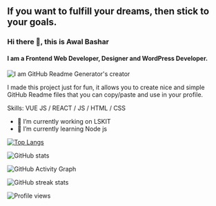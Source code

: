## If you want to fulfill your dreams, then stick to your goals.
### Hi there 👋, this is Awal Bashar
#### I am a Frontend Web Developer, Designer and WordPress Developer.
![I am GitHub Readme Generator's creator](https://i.ibb.co/hXqxkHN/github-banner.jpg)

I made this project just for fun, it allows you to create nice and simple GitHub Readme files that you can copy/paste and use in your profile.

Skills: VUE JS / REACT / JS / HTML / CSS

- 🔭 I’m currently working on LSKIT 
- 🌱 I’m currently learning Node js

[![Top Langs](https://github-readme-stats.vercel.app/api/top-langs/?username=bashar0091)](https://github.com/anuraghazra/github-readme-stats)

![GitHub stats](https://github-readme-stats.vercel.app/api?username=bashar0091&show_icons=true)  

![GitHub Activity Graph](https://activity-graph.herokuapp.com/graph?username=bashar0091)  

![GitHub streak stats](https://github-readme-streak-stats.herokuapp.com/?user=bashar0091)  

![Profile views](https://gpvc.arturio.dev/bashar0091)  
